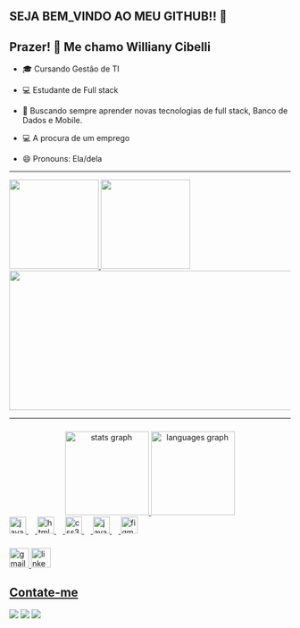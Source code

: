 ## SEJA BEM_VINDO AO MEU GITHUB!! 👋
## Prazer! 👋 Me chamo Williany Cibelli

- 🎓 Cursando Gestão de TI
- 💻 Estudante de Full stack
- 🚀 Buscando sempre aprender novas tecnologias de full stack, Banco de Dados e Mobile.
- 💻 A procura de um emprego
- 😄 Pronouns: Ela/dela


   <div>
 <hr>
 <a href="https://github.com/willianyjorge12/willianyJorge12/edit/main/README.md">
 <img height="160em" src="https://github-readme-stats.vercel.app/api?username=willianyjorge12&show_icons=true&theme=vision-friendly-dark&include_all_commits=true&count"/>  
<img height="160em" src="https://github-readme-stats.vercel.app/api/top-langs/?username=willianyjorge12&layout=compact&langs_count=7&theme=vision-friendly-dark"/>
<img height="250em" width="530em" src = "https://github-readme-stats.vercel.app/api/wakatime?username=willianyjorge12&layout=compact&hide_title=true&hide_border=true&count&theme=vision-friendly-dark">
   <hr>
</div>
   
###

<div align="center">
  <img src="https://github-readme-stats.vercel.app/api?username=BrunoLeonardo&hide_title=false&hide_rank=false&show_icons=true&include_all_commits=true&count_private=true&disable_animations=false&theme=dracula&locale=en&hide_border=false" height="150" alt="stats graph"  />
  <img src="https://github-readme-stats.vercel.app/api/top-langs?username=BrunoLeonardo&locale=en&hide_title=false&layout=compact&card_width=320&langs_count=5&theme=dracula&hide_border=false" height="150" alt="languages graph"  />
</div>


<div align="left">
  <img src="https://cdn.jsdelivr.net/gh/devicons/devicon/icons/javascript/javascript-original.svg" height="30" alt="javascript logo"  />
  <img width="12" />
  <img src="https://cdn.jsdelivr.net/gh/devicons/devicon/icons/html5/html5-original.svg" height="30" alt="html5 logo"  />
  <img width="12" />
  <img src="https://cdn.jsdelivr.net/gh/devicons/devicon/icons/css3/css3-original.svg" height="30" alt="css3 logo"  />
  <img width="12" />
  <img src="https://cdn.jsdelivr.net/gh/devicons/devicon/icons/java/java-original.svg" height="30" alt="java logo"  />
  <img width="12" />
  <img src="https://cdn.jsdelivr.net/gh/devicons/devicon/icons/figma/figma-original.svg" height="30" alt="figma logo"  />
</div>

###

<div align="left">
  <img src="https://img.shields.io/static/v1?message=Gmail&logo=gmail&label=&color=D14836&logoColor=white&labelColor=&style=for-the-badge" height="35" alt="gmail logo"  />
  <img src="https://img.shields.io/static/v1?message=LinkedIn&logo=linkedin&label=&color=0077B5&logoColor=white&labelColor=&style=for-the-badge" height="35" alt="linkedin logo"  />
</div>





###



###

## Contate-me
 <a href="https://www.instagram.com/la.anny_/?next=%2F" target="_blank"><img src="https://img.shields.io/badge/-Instagram-%23E4405F?style=for-the-badge&logo=instagram&logoColor=white" target="_blank"></a>
 <a href = "mailto:willianyjorge2004@gmail.com"><img src="https://img.shields.io/badge/-Gmail-%23333?style=for-the-badge&logo=gmail&logoColor=white" target="_blank"></a>
  <a href="https://www.linkedin.com/feed/?trk=joogle" target="_blank"><img src="https://img.shields.io/badge/-LinkedIn-%230077B5?style=for-the-badge&logo=linkedin&logoColor=white" target="_blank"></a> 
  
